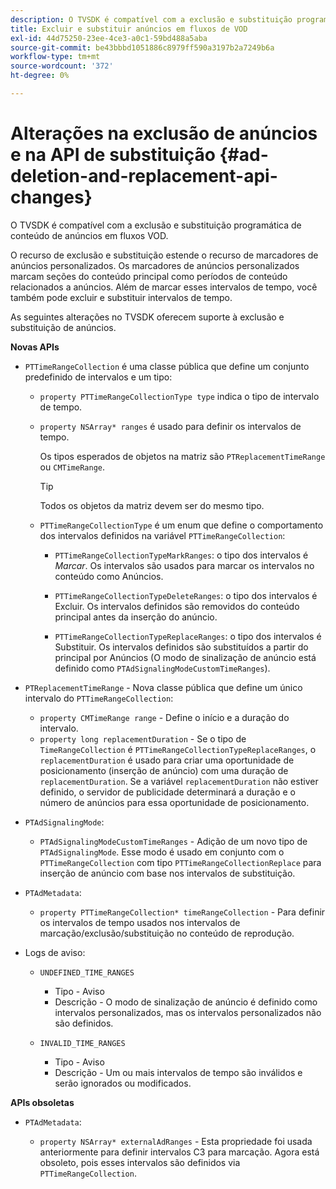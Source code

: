 ```yaml
---
description: O TVSDK é compatível com a exclusão e substituição programática de conteúdo de anúncios em fluxos VOD.
title: Excluir e substituir anúncios em fluxos de VOD
exl-id: 44d75250-23ee-4ce3-a0c1-59bd488a5aba
source-git-commit: be43bbbd1051886c8979ff590a3197b2a7249b6a
workflow-type: tm+mt
source-wordcount: '372'
ht-degree: 0%

---
```


# Alterações na exclusão de anúncios e na API de substituição {#ad-deletion-and-replacement-api-changes}

O TVSDK é compatível com a exclusão e substituição programática de conteúdo de anúncios em fluxos VOD.

O recurso de exclusão e substituição estende o recurso de marcadores de anúncios personalizados. Os marcadores de anúncios personalizados marcam seções do conteúdo principal como períodos de conteúdo relacionados a anúncios. Além de marcar esses intervalos de tempo, você também pode excluir e substituir intervalos de tempo.

As seguintes alterações no TVSDK oferecem suporte à exclusão e substituição de anúncios.

**Novas APIs**

* `PTTimeRangeCollection` é uma classe pública que define um conjunto predefinido de intervalos e um tipo:

   * `property PTTimeRangeCollectionType type` indica o tipo de intervalo de tempo.
   * `property NSArray* ranges` é usado para definir os intervalos de tempo.

      Os tipos esperados de objetos na matriz são `PTReplacementTimeRange` ou `CMTimeRange`.

      >[!TIP]
      >
      >Todos os objetos da matriz devem ser do mesmo tipo.

   * `PTTimeRangeCollectionType` é um enum que define o comportamento dos intervalos definidos na variável `PTTimeRangeCollection`:

      * `PTTimeRangeCollectionTypeMarkRanges`: o tipo dos intervalos é *Marcar*. Os intervalos são usados para marcar os intervalos no conteúdo como Anúncios.

      * `PTTimeRangeCollectionTypeDeleteRanges`: o tipo dos intervalos é Excluir. Os intervalos definidos são removidos do conteúdo principal antes da inserção do anúncio.
      * `PTTimeRangeCollectionTypeReplaceRanges`: o tipo dos intervalos é Substituir. Os intervalos definidos são substituídos a partir do principal por Anúncios (O modo de sinalização de anúncio está definido como `PTAdSignalingModeCustomTimeRanges`).

* `PTReplacementTimeRange` - Nova classe pública que define um único intervalo do `PTTimeRangeCollection`:

   * `property CMTimeRange range` - Define o início e a duração do intervalo.
   * `property long replacementDuration` - Se o tipo de `TimeRangeCollection` é `PTTimeRangeCollectionTypeReplaceRanges`, o `replacementDuration` é usado para criar uma oportunidade de posicionamento (inserção de anúncio) com uma duração de `replacementDuration`. Se a variável `replacementDuration` não estiver definido, o servidor de publicidade determinará a duração e o número de anúncios para essa oportunidade de posicionamento.

* `PTAdSignalingMode`:

   * `PTAdSignalingModeCustomTimeRanges` - Adição de um novo tipo de `PTAdSignalingMode`. Esse modo é usado em conjunto com o `PTTimeRangeCollection` com tipo `PTTimeRangeCollectionReplace` para inserção de anúncio com base nos intervalos de substituição.

* `PTAdMetadata`:

   * `property PTTimeRangeCollection* timeRangeCollection` - Para definir os intervalos de tempo usados nos intervalos de marcação/exclusão/substituição no conteúdo de reprodução.

* Logs de aviso:

   * `UNDEFINED_TIME_RANGES`

      * Tipo - Aviso
      * Descrição - O modo de sinalização de anúncio é definido como intervalos personalizados, mas os intervalos personalizados não são definidos.
   * `INVALID_TIME_RANGES`

      * Tipo - Aviso
      * Descrição - Um ou mais intervalos de tempo são inválidos e serão ignorados ou modificados.


**APIs obsoletas**

* `PTAdMetadata`:

   * `property NSArray* externalAdRanges` - Esta propriedade foi usada anteriormente para definir intervalos C3 para marcação. Agora está obsoleto, pois esses intervalos são definidos via `PTTimeRangeCollection`.
